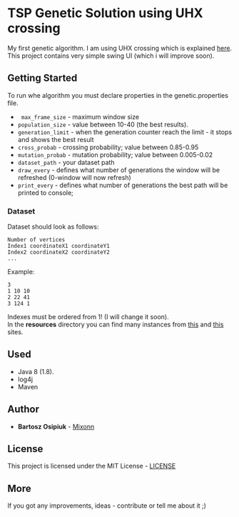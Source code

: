# TSP Genetic Solution using UHX crossing

My first genetic algorithm. I am using UHX crossing which is explained [here](https://arxiv.org/ftp/arxiv/papers/1504/1504.02590.pdf).
This project contains very simple swing UI (which i will improve soon).
## Getting Started
To run whe algorithm you must declare properties in the genetic.properties file.
* `` max_frame_size`` - maximum window size
* ``population_size`` - value between 10-40 (the best results). 
* ``generation_limit`` - when the generation counter reach the limit - it stops and shows the best result
* ``cross_probab`` - crossing probability; value between 0.85-0.95
* ``mutation_probab`` - mutation probability; value between 0.005-0.02
* ``dataset_path`` - your dataset path
* ``draw_every`` - defines what number of generations the window will be refreshed (0-window will now refresh)
* ``print_every`` - defines what number of generations the best path will be printed to console;

### Dataset
Dataset should look as follows:  
```` 
Number of vertices  
Index1 coordinateX1 coordinateY1
Index2 coordinateX2 coordinateY2
...
````
Example:
````
3
1 10 10
2 22 41
3 124 1
````
Indexes must be ordered from 1! (I will change it soon).  
In the **resources** directory you can find many instances from [this](http://comopt.ifi.uni-heidelberg.de/software/TSPLIB95/tsp/)
and [this](http://www.math.uwaterloo.ca/tsp/vlsi/index.html) sites.
## Used
* Java 8 (1.8).
* log4j
* Maven

## Author

* **Bartosz Osipiuk** - [Mixonn](https://github.com/Mixonn)

## License

This project is licensed under the MIT License - [LICENSE](https://github.com/Mixonn/TSP-Genetic-Solution-UHX/blob/master/LICENSE)

## More
If you got any improvements, ideas - contribute or tell me about it ;)
